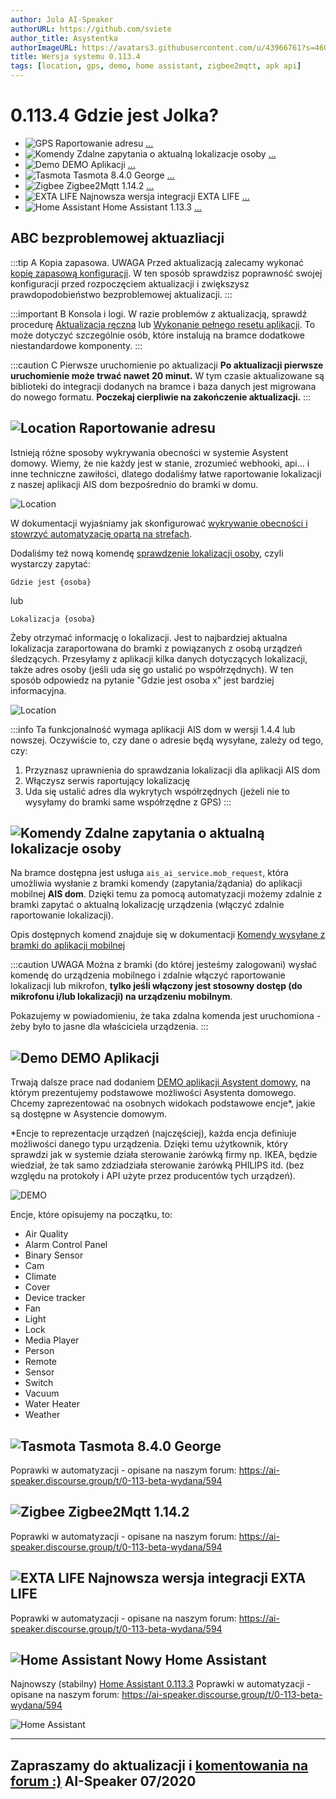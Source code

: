 ```yaml
---
author: Jola AI-Speaker
authorURL: https://github.com/sviete
author_title: Asystentka
authorImageURL: https://avatars3.githubusercontent.com/u/43966761?s=460&v=4
title: Wersja systemu 0.113.4
tags: [location, gps, demo, home assistant, zigbee2mqtt, apk api]
---
```


# 0.113.4 Gdzie jest Jolka?

- ![GPS](/img/en/blog/202008/spy.png) Raportowanie adresu [...](/blog/2020/08/12/release-notes#location-raportowanie-adresu)
- ![Komendy](/img/en/blog/202007/mobile-request.png) Zdalne zapytania o aktualną lokalizacje osoby [...](/blog/2020/08/12/release-notes#komendy-zdalne-zapytania-o-aktualną-lokalizacje-osoby) 
- ![Demo](/img/en/blog/202008/demo_icon.png) DEMO Aplikacji [...](/blog/2020/08/12/release-notes#demo-demo-aplikacji)
- ![Tasmota](/img/en/blog/202005/tasmota_small.png) Tasmota 8.4.0 George [...](/blog/2020/08/12/release-notes#tasmota-tasmota-840-george)
- ![Zigbee](/img/en/blog/202007/zigbee.png) Zigbee2Mqtt 1.14.2 [...](/blog/2020/08/12/release-notes#zigbee-zigbee2mqtt-1142)
- ![EXTA LIFE](/img/en/blog/202007/exta_life.png) Najnowsza wersja integracji EXTA LIFE [...](/blog/2020/08/12/release-notes#exta-life-najnowsza-wersja-integracji-exta-life)
- ![Home Assistant](/img/en/blog/202007/hass.png) Home Assistant 1.13.3 [...](/blog/2020/08/12/release-notes#home-assistant-nowy-home-assistant)


<!--truncate-->

## ABC bezproblemowej aktuazliacji

:::tip A Kopia zapasowa.
UWAGA Przed aktualizacją zalecamy wykonać [kopię zapasową konfiguracji](/docs/ais_bramka_configuration_software#kopia-zapasowa-konfiguracji). W ten sposób sprawdzisz poprawność swojej konfiguracji przed rozpoczęciem aktualizacji i zwiększysz prawdopodobieństwo bezproblemowej aktualizacji.
:::

:::important B Konsola i logi.
W razie problemów z aktualizacją, sprawdź procedurę [Aktualizacja ręczna](/docs/ais_bramka_update_manual) lub [Wykonanie pełnego resetu aplikacji](/docs/ais_bramka_reset_ais_step_by_step).
To może dotyczyć szczególnie osób, które instalują na bramce dodatkowe niestandardowe komponenty.
:::

:::caution C Pierwsze uruchomienie po aktualizacji
 **Po aktualizacji pierwsze uruchomienie może trwać nawet 20 minut.**
 W tym czasie aktualizowane są biblioteki do integracji dodanych na bramce i baza danych jest migrowana do nowego formatu.
 **Poczekaj cierpliwie na zakończenie aktualizacji.**
:::


## ![Location](/img/en/blog/202008/spy.png) Raportowanie adresu


Istnieją różne sposoby wykrywania obecności w systemie Asystent domowy. Wiemy, że nie każdy jest w stanie, zrozumieć webhooki, api... i inne techniczne zawiłości, dlatego dodaliśmy łatwe raportowanie lokalizacji z naszej aplikacji AIS dom bezpośrednio do bramki w domu.

![Location](/img/en/blog/202008/presence_detection_00.png)

W dokumentacji wyjaśniamy jak skonfigurować [wykrywanie obecności i stowrzyć automatyzację opartą na strefach](/docs/ais_bramka_presence_detection). 

Dodaliśmy też nową komendę [sprawdzenie lokalizacji osoby](!/docs/ais_app_assistent_commands/#sprawdzenie-lokalizacji-osoby), czyli wystarczy zapytać: 

```text
Gdzie jest {osoba}
```
lub

```text
Lokalizacja {osoba}
```

Żeby otrzymać informację o lokalizacji. Jest to najbardziej aktualna lokalizacja zaraportowana do bramki z powiązanych z osobą urządzeń śledzących.
Przesyłamy z aplikacji kilka danych dotyczących lokalizacji, także adres osoby (jeśli uda się go ustalić po współrzędnych). W ten sposób odpowiedz na pytanie "Gdzie jest osoba x" jest bardziej informacyjna.

![Location](/img/en/blog/202008/person_info.png)


:::info Ta funkcjonalność wymaga aplikacji AIS dom w wersji 1.4.4 lub nowszej.
Oczywiście to, czy dane o adresie będą wysyłane, zależy od tego, czy:

1. Przyznasz uprawnienia do sprawdzania lokalizacji dla aplikacji AIS dom
2. Włączysz serwis raportujący lokalizację
3. Uda się ustalić adres dla wykrytych współrzędnych (jeżeli nie to wysyłamy do bramki same współrzędne z GPS)
:::



## ![Komendy](/img/en/blog/202007/mobile-request.png) Zdalne zapytania o aktualną lokalizacje osoby 

Na bramce dostępna jest usługa ``ais_ai_service.mob_request``, która umożliwia wysłanie z bramki komendy (zapytania/żądania) do aplikacji mobilnej **AIS dom**.
Dzięki temu za pomocą automatyzacji możemy zdalnie z bramki zapytać o aktualną lokalizację urządzenia (włączyć zdalnie raportowanie lokalizacji).

Opis dostępnych komend znajduje się w dokumentacji [Komendy wysyłane z bramki do aplikacji mobilnej](/docs/ais_app_android_dom#komendy-wysyłane-z-bramki-do-aplikacji-mobilnej)


:::caution UWAGA
Można z bramki (do której jesteśmy zalogowani) wysłać komendę do urządzenia mobilnego i zdalnie włączyć raportowanie lokalizacji lub mikrofon, **tylko jeśli włączony jest stosowny dostęp (do mikrofonu i/lub lokalizacji) na urządzeniu mobilnym**.

Pokazujemy w powiadomieniu, że taka zdalna komenda jest uruchomiona - żeby było to jasne dla właściciela urządzenia.
:::


## ![Demo](/img/en/blog/202008/demo_icon.png) DEMO Aplikacji


Trwają dalsze prace nad dodaniem [DEMO aplikacji Asystent domowy](https://demo.ai-speaker.com/), na którym prezentujemy podstawowe możliwości Asystenta domowego.
Chcemy zaprezentować na osobnych widokach podstawowe encje*, jakie są dostępne w Asystencie domowym. 

*Encje to reprezentacje urządzeń (najczęściej), każda encja definiuje możliwości danego typu urządzenia.
Dzięki temu użytkownik, który sprawdzi jak w systemie działa sterowanie żarówką firmy np. IKEA, będzie wiedział, że tak samo zdziadziała sterowanie żarówką PHILIPS itd. (bez względu na protokoły i API użyte przez producentów tych urządzeń).

![DEMO](/img/en/blog/202008/demo.png)

Encje, które opisujemy na początku, to:
- Air Quality
- Alarm Control Panel
- Binary Sensor
- Cam
- Climate
- Cover
- Device tracker
- Fan
- Light
- Lock
- Media Player
- Person
- Remote
- Sensor
- Switch
- Vacuum
- Water Heater
- Weather


## ![Tasmota](/img/en/blog/202005/tasmota_small.png) Tasmota 8.4.0 George

Poprawki w automatyzacji - opisane na naszym forum: https://ai-speaker.discourse.group/t/0-113-beta-wydana/594


## ![Zigbee](/img/en/blog/202007/zigbee.png) Zigbee2Mqtt 1.14.2

Poprawki w automatyzacji - opisane na naszym forum: https://ai-speaker.discourse.group/t/0-113-beta-wydana/594


## ![EXTA LIFE](/img/en/blog/202007/exta_life.png) Najnowsza wersja integracji EXTA LIFE

Poprawki w automatyzacji - opisane na naszym forum: https://ai-speaker.discourse.group/t/0-113-beta-wydana/594


## ![Home Assistant](/img/en/blog/202007/hass.png) Nowy Home Assistant


Najnowszy (stabilny) [Home Assistant 0.113.3](https://www.home-assistant.io/blog/2020/07/22/release-113/)
Poprawki w automatyzacji - opisane na naszym forum: https://ai-speaker.discourse.group/t/0-113-beta-wydana/594

![Home Assistant](/img/en/blog/202008/ha_0.13.3.png)



----
Zapraszamy do aktualizacji i [komentowania na forum :)](https://ai-speaker.discourse.group/)
AI-Speaker 07/2020
----
